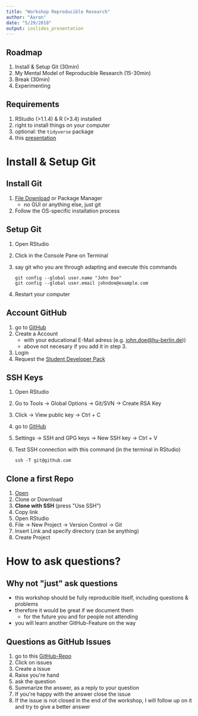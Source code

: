 ```yaml
---
title: "Workshop Reproducible Research"
author: "Aaron"
date: "5/29/2018"
output: ioslides_presentation
---
```


## Roadmap

1. Install & Setup Git (30min)
2. My Mental Model of Reproducible Research (15-30min)
3. Break (30min)
4. Experimenting

## Requirements

1. RStudio (>1.1.4) & R (>3.4) installed
2. right to install things on your computer
3. optional: the `tidyverse` package
4. this [presentation](https://raw.githubusercontent.com/aaronpeikert/workshop-reproducible-research/master/presentation_git.md)


# Install & Setup Git

## Install Git

1. [File Download](https://git-scm.com/downloads) or Package Manager
   * no GUI or anything else, just git
2. Follow the OS-specific installation process

## Setup Git

1. Open RStudio
2. Click in the Console Pane on Terminal
3. say git who you are through adapting and execute this commands

    ```
    git config --global user.name "John Doe"
    git config --global user.email johndoe@example.com
    ```

5. Restart your computer

## Account GitHub

1. go to [GitHub](https://github.com/)
2. Create a Account
   * with your educational E-Mail adress (e.g. john.doe@hu-berlin.de))
   * above not necesary if you add it in step 3.
3. Login
4. Request the [Student Developer Pack](https://education.github.com/pack)

## SSH Keys

1. Open RStudio
4. Go to Tools -> Global Options -> Git/SVN -> Create RSA Key
2. Click -> View public key -> Ctrl + C
3. go to [GitHub](https://github.com/)
4. Settings -> SSH and GPG keys -> New SSH key -> Ctrl + V
5. Test SSH connection with this command (in the terminal in RStudio)

    ```
    ssh -T git@github.com
    ```

## Clone a first Repo

1. [Open](https://github.com/aaronpeikert/workshop-reproducible-research)
2. Clone or Download
3. **Clone with SSH** (press "Use SSH")
4. Copy link
5. Open RStudio
6. File -> New Project -> Version Control -> Git
7. Insert Link and specify directory (can be anything)
8. Create Project

# How to ask questions?

## Why not "just" ask questions

* this workshop should be fully reproducible itself, including questions & problems
* therefore it would be great if we document them
  * for the future you and for people not attending
* you will learn another GitHub-Feature on the way

## Questions as GitHub Issues

1. go to this [GitHub-Repo](https://github.com/aaronpeikert/workshop-reproducible-research)
2. Click on issues
3. Create a Issue
4. Raise you're hand
5. ask the question
6. Summarize the answer, as a reply to your question
7. If you're happy with the answer close the issue
8. If the issue is not closed in the end of the workshop, I will follow up on it and try to give a better answer
